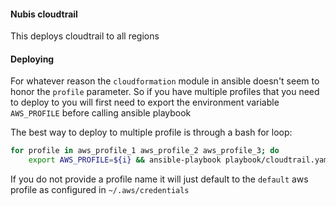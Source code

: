 #### Nubis cloudtrail
This deploys cloudtrail to all regions

#### Deploying
For whatever reason the `cloudformation` module in ansible doesn't seem to honor the `profile` parameter. So if you have multiple profiles that you need to deploy to
you will first need to export the environment variable `AWS_PROFILE` before calling ansible playbook

The best way to deploy to multiple profile is through a bash for loop:

```bash
for profile in aws_profile_1 aws_profile_2 aws_profile_3; do
    export AWS_PROFILE=${i} && ansible-playbook playbook/cloudtrail.yaml
```

If you do not provide a profile name it will just default to the `default` aws profile as configured in `~/.aws/credentials`
